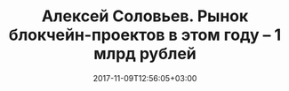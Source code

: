 ---
title: "Алексей Соловьев. Рынок блокчейн-проектов в этом году – 1 млрд рублей"
text: "текст про новость"
date: 2017-11-09T12:56:05+03:00
draft: false
type: "News"
---